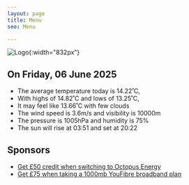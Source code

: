 ```yaml
---
layout: page
title: Menu
seo: Menu

---
```


![Logo](/images/logo.jpg){:width="832px"}

<!-- weather_marker starts -->
## On Friday, 06 June 2025

- The average temperature today is 14.22˚C,
- With highs of 14.82˚C and lows of 13.25˚C,
- It may feel like 13.66˚C with few clouds
- The wind speed is 3.6m/s and visibility is 10000m
- The pressure is 1005hPa and humidity is 75%
- The sun will rise at 03:51 and set at 20:22

<!-- weather_marker ends -->

## Sponsors

- [Get £50 credit when switching to Octopus Energy](https://bit.ly/3oD1nnS)
- [Get £75 when taking a 1000mb YouFibre broadband plan](https://aklam.io/91zWhU?)
